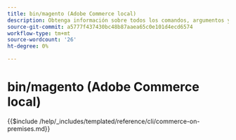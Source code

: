 ```yaml
---
title: bin/magento (Adobe Commerce local)
description: Obtenga información sobre todos los comandos, argumentos y opciones disponibles para la herramienta de línea de comandos bin/magento de Adobe Commerce.
source-git-commit: a5777f437430bc48b87aaea65c0e101d4ecd6574
workflow-type: tm+mt
source-wordcount: '26'
ht-degree: 0%

---
```



# bin/magento (Adobe Commerce local)

{{$include /help/_includes/templated/reference/cli/commerce-on-premises.md}}
